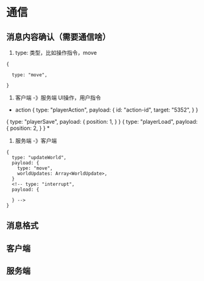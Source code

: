 # 通信

## 消息内容确认（需要通信啥）


1. type: 类型，比如操作指令，move

```
{

  type: "move",

}
```

1. 客户端 -》服务端
UI操作，用户指令

* action
{
  type: "playerAction",
  payload: {
    id: "action-id",
    target: "5352",
  }
}

{
  type: "playerSave",
  payload: {
    position: 1,
  }
}
{
  type: "playerLoad",
  payload: {
    position: 2,
  }
}
*

1. 服务端 -》客户端
```
{
  type: "updateWorld",
  payload: {
    type: "move",
    worldUpdates: Array<WorldUpdate>,
  }
  <!-- type: "interrupt",
  payload: {

  } -->
}
```



## 消息格式

## 客户端

## 服务端
